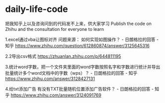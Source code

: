 # daily-life-code
把我知乎上以及咨询问到的代码发不上来，供大家学习
Publish the code on Zhihu and the consultation for everyone to learn

1.excel通过vba让图标对齐 
问题来源：
如何实现如图操作？ - 日朗格拉的回答 - 知乎
https://www.zhihu.com/question/612860874/answer/3125645316

2.2导出csv格式
https://zhuanlan.zhihu.com/p/644811195

3.统计word字数，把一个文件夹里面的word字数按照名字和字数进行统计并导出
批量统计多个word文档中的字数（wps）？ - 日朗格拉的回答 - 知乎
https://www.zhihu.com/answer/3128427131

4.给txt添加广告
有没有TXT批量随机位置添加广告软件？ - 日朗格拉的回答 - 知乎
https://www.zhihu.com/answer/3124091769

